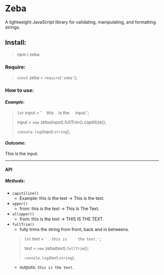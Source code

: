 # Zeba
A lightweight JavaScript library for validating, manipulating, and formatting strings.

## Install:
> npm i zeba

### Require:
> `const` zeba = `require`(`'zeba'`);

### How to use:
#### _Example:_
> `let` input = '&nbsp;&nbsp;&nbsp;&nbsp;this&nbsp;&nbsp;&nbsp; is the&nbsp;&nbsp;&nbsp;&nbsp; input.';
>
> input = `new` zeba(input).fullTrim().capitilize();
>
> `console.log`(input.`string`);
#### _Outcome:_
This is the input.

____

#### API
##### Methods:
* `capitilize()`
    * Example: this is the text -> This is the text.
* `upper()`
    * from: this is the text -> This Is The Text.
* `allupper()`
    * from: this is the text -> THIS IS THE TEXT.
* `fullTrim()`
    * fully trims the string from front, back and in betweens.
    > `let` text = `'  this is     the text.'`;
    >
    > text = `new` zeba(text).`fullTrim`();
    >
    > `console.log`(text.`string`);
    * outputs:
    `this is the text.`